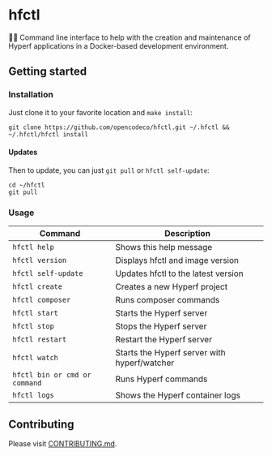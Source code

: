 # hfctl
👩‍💻 Command line interface to help with the creation and maintenance of Hyperf applications in a Docker-based development environment.

## Getting started

### Installation
Just clone it to your favorite location and `make install`:
```shell
git clone https://github.com/opencodeco/hfctl.git ~/.hfctl && ~/.hfctl/hfctl install
```

#### Updates
Then to update, you can just `git pull` or `hfctl self-update`:
```shell
cd ~/hfctl
git pull
```

### Usage

| Command | Description |
| --- | --- |
| `hfctl help`                 | Shows this help message |
| `hfctl version`              | Displays hfctl and image version |
| `hfctl self-update`          | Updates hfctl to the latest version |
| `hfctl create`               | Creates a new Hyperf project |
| `hfctl composer`             | Runs composer commands |
| `hfctl start`                | Starts the Hyperf server |
| `hfctl stop`                 | Stops the Hyperf server |
| `hfctl restart`              | Restart the Hyperf server |
| `hfctl watch`                | Starts the Hyperf server with hyperf/watcher |
| `hfctl bin or cmd or command`| Runs Hyperf commands |
| `hfctl logs`                 | Shows the Hyperf container logs |

## Contributing

Please visit [CONTRIBUTING.md](CONTRIBUTING.md).
